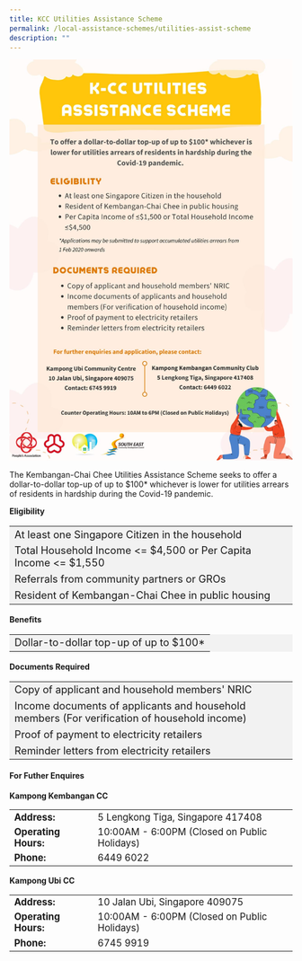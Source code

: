 ```yaml
---
title: KCC Utilities Assistance Scheme
permalink: /local-assistance-schemes/utilities-assist-scheme
description: ""
---
```

![](/images/Local%20Assistance%20Scheme/Utilities%20Assistance%20Scheme.jpg)


The Kembangan-Chai Chee Utilities Assistance Scheme seeks to offer a dollar-to-dollar top-up of up to $100* whichever is lower for utilities arrears of residents in hardship during the Covid-19 pandemic.

<b>Eligibility</b>
<table  style="font-size:130%; background-color:#f2f2f2">
<tbody>
<tr><td>At least one Singapore Citizen in the household</td>
</tr>
<tr><td>Total Household Income <= $4,500 or Per Capita Income <= $1,550</td></tr>
<tr><td> Referrals from community partners or GROs</td>
</tr>
<tr><td>Resident of Kembangan-Chai Chee in public housing</td></tr>
</tbody>
</table>

<b>Benefits</b>
<table  style="font-size:130%; background-color:#f2f2f2">
<tbody>
	<tr><td>Dollar-to-dollar top-up of up to $100*</td></tr>
</tbody>
</table>

<b>Documents Required</b>
<table  style="font-size:130%; background-color:#f2f2f2">
<tbody>
	<tr><td>Copy of applicant and household members' NRIC</td></tr>
	<tr><td>Income documents of applicants and household members (For verification of household income) </td></tr>
	<tr><td>Proof of payment to electricity retailers</td></tr>
		<tr><td>Reminder letters from electricity retailers</td></tr>
</tbody> </table>

#### For Futher Enquires ####
<b>Kampong Kembangan CC</b>
<table  style="font-size:120%">
<tbody>
<tr>
 <td><b>Address:</b></td><td>5 Lengkong Tiga, Singapore 417408</td>
</tr>
<tr>
 <td><b>Operating Hours:</b> </td><td>10:00AM - 6:00PM (Closed on Public Holidays)</td>
</tr>
<tr>
	<td> <b>Phone:</b> </td><td>6449 6022</td>
</tr>
</tbody>
</table>

<b>Kampong Ubi CC</b>
<table  style="font-size:120%">
<tbody>
<tr>
 <td><b>Address:</b></td><td>10 Jalan Ubi, Singapore 409075</td>
</tr>
<tr>
 <td><b>Operating Hours:</b> </td><td>10:00AM - 6:00PM (Closed on Public Holidays)</td>
</tr>
<tr>
	<td> <b>Phone:</b> </td><td>6745 9919</td>
</tr>
</tbody>
</table>
